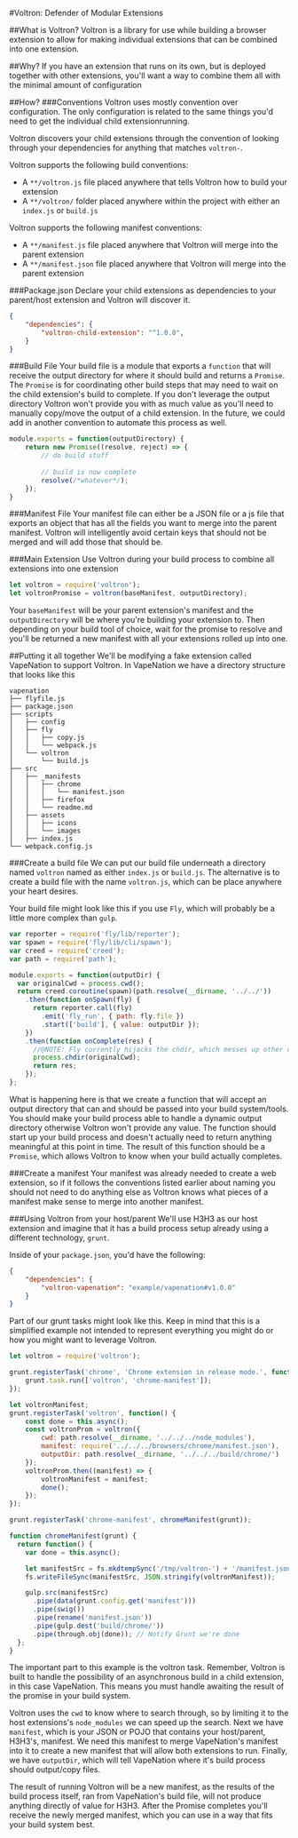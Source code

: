 #Voltron: Defender of Modular Extensions

##What is Voltron?
Voltron is a library for use while building a browser extension to allow for making individual extensions that can be combined into one extension.

##Why?
If you have an extension that runs on its own, but is deployed together with other extensions, you'll want a way to combine them all with the minimal amount of configuration

##How?
###Conventions
Voltron uses mostly convention over configuration. The only configuration is related to the same things you'd need to get the individual child extensionrunning.

Voltron discovers your child extensions through the convention of looking through your dependencies for anything that matches `voltron-`.

Voltron supports the following build conventions:
* A `**/voltron.js` file placed anywhere that tells Voltron how to build your extension
* A `**/voltron/` folder placed anywhere within the project with either an `index.js` or `build.js`

Voltron supports the following manifest conventions:
* A `**/manifest.js` file placed anywhere that Voltron will merge into the parent extension
* A `**/manifest.json` file placed anywhere that Voltron will merge into the parent extension

###Package.json
Declare your child extensions as dependencies to your parent/host extension and Voltron will discover it.
```json
{
    "dependencies": {
        "voltron-child-extension": "^1.0.0",
    }
}
```

###Build File
Your build file is a module that exports a `function` that will receive the output directory for where it should build and returns a `Promise`. The `Promise` is for coordinating other build steps that may need to wait on the child extension's build to complete. If you don't leverage the output directory Voltron won't provide you with as much value as you'll need to manually copy/move the output of a child extension. In the future, we could add in another convention to automate this process as well.

```js
module.exports = function(outputDirectory) {
    return new Promise((resolve, reject) => {
        // do build stuff
        
        // build is now complete
        resolve(/*whatever*/);
    });
}
```

###Manifest File
Your manifest file can either be a JSON file or a js file that exports an object that has all the fields you want to merge into the parent manifest. Voltron will intelligently avoid certain keys that should not be merged and will add those that should be.

###Main Extension
Use Voltron during your build process to combine all extensions into one extension

```js
let voltron = require('voltron');
let voltronPromise = voltron(baseManifest, outputDirectory);
```

Your `baseManifest` will be your parent extension's manifest and the `outputDirectory` will be where you're building your extension to.
Then depending on your build tool of choice, wait for the promise to resolve and you'll be returned a new manifest with all your extensions rolled up into one.

##Putting it all together
We'll be modifying a fake extension called VapeNation to support Voltron. In VapeNation we have a directory structure that looks like this

```
vapenation
├── flyfile.js
├── package.json
├── scripts
│   ├── config
│   ├── fly
│   │   ├── copy.js
│   │   └── webpack.js
│   └── voltron
│       └── build.js
├── src
│   ├── _manifests
│   │   ├── chrome
│   │   │   └── manifest.json
│   │   ├── firefox
│   │   └── readme.md
│   ├── assets
│   │   ├── icons
│   │   └── images
│   ├── index.js
└── webpack.config.js
```

###Create a build file
We can put our build file underneath a directory named `voltron` named as either `index.js` or `build.js`. The alternative is to create a build file with the name `voltron.js`, which can be place anywhere your heart desires.

Your build file might look like this if you use `Fly`, which will probably be a little more complex than `gulp`.

```js
var reporter = require('fly/lib/reporter');
var spawn = require('fly/lib/cli/spawn');
var creed = require('creed');
var path = require('path');

module.exports = function(outputDir) {
  var originalCwd = process.cwd();
  return creed.coroutine(spawn)(path.resolve(__dirname, '../../'))
    .then(function onSpawn(fly) {
      return reporter.call(fly)
        .emit('fly_run', { path: fly.file })
        .start(['build'], { value: outputDir });
    })
    .then(function onComplete(res) {
      //@NOTE: Fly currently hijacks the chdir, which messes up other code relying on process.cwd()
      process.chdir(originalCwd);
      return res;
    });
};
```
What is happening here is that we create a function that will accept an output directory that can and should be passed into your build system/tools. You should make your build process able to handle a dynamic output directory otherwise Voltron won't provide any value. The function should start up your build process and doesn't actually need to return anything meaningful at this point in time. The result of this function should be a `Promise`, which allows Voltron to know when your build actually completes.

###Create a manifest
Your manifest was already needed to create a web extension, so if it follows the conventions listed earlier about naming you should not need to do anything else as Voltron knows what pieces of a manifest make sense to merge into another manifest.

###Using Voltron from your host/parent
We'll use H3H3 as our host extension and imagine that it has a build process setup already using a different technology, `grunt`.

Inside of your `package.json`, you'd have the following:

```json
{
    "dependencies": {
        "voltron-vapenation": "example/vapenation#v1.0.0"
    }
}
```

Part of our grunt tasks might look like this. Keep in mind that this is a simplified example not intended to represent everything you might do or how you might want to leverage Voltron.
```js
let voltron = require('voltron');

grunt.registerTask('chrome', 'Chrome extension in release mode.', function() {
    grunt.task.run(['voltron', 'chrome-manifest']);
});

let voltronManifest;
grunt.registerTask('voltron', function() {
    const done = this.async();
    const voltronProm = voltron({
        cwd: path.resolve(__dirname, '../../../node_modules'),
        manifest: require('../../../browsers/chrome/manifest.json'),
        outputDir: path.resolve(__dirname, '../../../build/chrome/')
    });
    voltronProm.then((manifest) => {
        voltronManifest = manifest;
        done();
    });
});

grunt.registerTask('chrome-manifest', chromeManifest(grunt));

function chromeManifest(grunt) {
  return function() {
    var done = this.async();

    let manifestSrc = fs.mkdtempSync('/tmp/voltron-') + '/manifest.json';
    fs.writeFileSync(manifestSrc, JSON.stringify(voltronManifest));

    gulp.src(manifestSrc)
      .pipe(data(grunt.config.get('manifest')))
      .pipe(swig())
      .pipe(rename('manifest.json'))
      .pipe(gulp.dest('build/chrome/'))
      .pipe(through.obj(done)); // Notify Grunt we're done
  };
}
```
The important part to this example is the voltron task. Remember, Voltron is built to handle the possibility of an asynchronous build in a child extension, in this case VapeNation. This means you must handle awaiting the result of the promise in your build system.

Voltron uses the `cwd` to know where to search through, so by limiting it to the host extensions's `node_modules` we can speed up the search. Next we have `manifest`, which is your JSON or POJO that contains your host/parent, H3H3's, manifest. We need this manifest to merge VapeNation's manifest into it to create a new manifest that will allow both extensions to run. Finally, we have `outputDir`, which will tell VapeNation where it's build process should output/copy files.

The result of running Voltron will be a new manifest, as the results of the build process itself, ran from VapeNation's build file, will not produce anything directly of value for H3H3. After the Promise completes you'll receive the newly merged manifest, which you can use in a way that fits your build system best.
